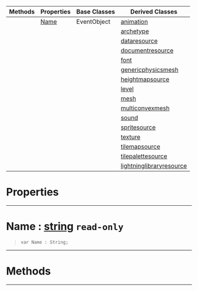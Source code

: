 |Methods|Properties|Base Classes|Derived Classes|
|---|---|---|---|
| |[ Name](https://plasmaengine.github.io/PlasmaDocs/Plasma1/C++/code_reference/class_reference/resource.md#name-plasma-engine-documen)|EventObject|[animation](https://plasmaengine.github.io/PlasmaDocs/Plasma1/C++/code_reference/class_reference/animation.md)|
| | | |[archetype](https://plasmaengine.github.io/PlasmaDocs/Plasma1/C++/code_reference/class_reference/archetype.md)|
| | | |[dataresource](https://plasmaengine.github.io/PlasmaDocs/Plasma1/C++/code_reference/class_reference/dataresource.md)|
| | | |[documentresource](https://plasmaengine.github.io/PlasmaDocs/Plasma1/C++/code_reference/class_reference/documentresource.md)|
| | | |[font](https://plasmaengine.github.io/PlasmaDocs/Plasma1/C++/code_reference/class_reference/font.md)|
| | | |[genericphysicsmesh](https://plasmaengine.github.io/PlasmaDocs/Plasma1/C++/code_reference/class_reference/genericphysicsmesh.md)|
| | | |[heightmapsource](https://plasmaengine.github.io/PlasmaDocs/Plasma1/C++/code_reference/class_reference/heightmapsource.md)|
| | | |[level](https://plasmaengine.github.io/PlasmaDocs/Plasma1/C++/code_reference/class_reference/level.md)|
| | | |[mesh](https://plasmaengine.github.io/PlasmaDocs/Plasma1/C++/code_reference/class_reference/mesh.md)|
| | | |[multiconvexmesh](https://plasmaengine.github.io/PlasmaDocs/Plasma1/C++/code_reference/class_reference/multiconvexmesh.md)|
| | | |[sound](https://plasmaengine.github.io/PlasmaDocs/Plasma1/C++/code_reference/class_reference/sound.md)|
| | | |[spritesource](https://plasmaengine.github.io/PlasmaDocs/Plasma1/C++/code_reference/class_reference/spritesource.md)|
| | | |[texture](https://plasmaengine.github.io/PlasmaDocs/Plasma1/C++/code_reference/class_reference/texture.md)|
| | | |[tilemapsource](https://plasmaengine.github.io/PlasmaDocs/Plasma1/C++/code_reference/class_reference/tilemapsource.md)|
| | | |[tilepalettesource](https://plasmaengine.github.io/PlasmaDocs/Plasma1/C++/code_reference/class_reference/tilepalettesource.md)|
| | | |[lightninglibraryresource](https://plasmaengine.github.io/PlasmaDocs/Plasma1/C++/code_reference/class_reference/lightninglibraryresource.md)|


 #  Properties


---  
 #  Name : [string](https://plasmaengine.github.io/PlasmaDocs/Plasma1/C++/code_reference/lightning_base_types/string.md) `read-only`

> 
> ``` lang=cpp, name=Lightning
> var Name : String;


---  
 #  Methods


---  
 

 